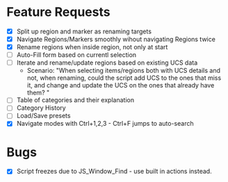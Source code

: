 # Feature Requests

- [x] Split up region and marker as renaming targets
- [x] Navigate Regions/Markers smoothly wihout navigating Regions twice
- [x] Rename regions when inside region, not only at start
- [ ] Auto-Fill form based on currentl selection
- [ ] Iterate and rename/update regions based on existing UCS data
    - Scenario: "When selecting items/regions both with UCS details and not, when renaming, could the script add UCS to the ones that miss it, and change and update the UCS on the ones that already have them? "
- [ ] Table of categories and their explanation
- [ ] Category History
- [ ] Load/Save presets
- [x] Navigate modes with Ctrl+1,2,3 - Ctrl+F jumps to auto-search

# Bugs
- [x] Script freezes due to JS_Window_Find - use built in actions instead.